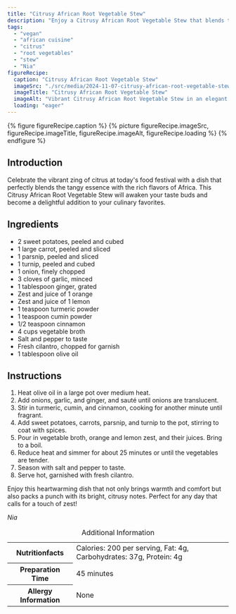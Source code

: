 ```yaml
---
title: "Citrusy African Root Vegetable Stew"
description: "Enjoy a Citrusy African Root Vegetable Stew that blends tangy citrus flavors with hearty root vegetables, spiced perfectly with traditional African spices."
tags:
  - "vegan"
  - "african cuisine"
  - "citrus"
  - "root vegetables"
  - "stew"
  - "Nia"
figureRecipe: 
  caption: "Citrusy African Root Vegetable Stew"
  imageSrc: "./src/media/2024-11-07-citrusy-african-root-vegetable-stew-9418.png"
  imageTitle: "Citrusy African Root Vegetable Stew"
  imageAlt: "Vibrant Citrusy African Root Vegetable Stew in an elegant bowl with visible sweet potatoes, carrots, parsnip, turnip, topped with orange and lemon zest, garnished with fresh cilantro."
  loading: "eager"
---
```


{% figure figureRecipe.caption %}
{% picture figureRecipe.imageSrc, figureRecipe.imageTitle, figureRecipe.imageAlt, figureRecipe.loading %}
{% endfigure %}

## Introduction

Celebrate the vibrant zing of citrus at today's food festival with a dish that perfectly blends the tangy essence with the rich flavors of Africa. This Citrusy African Root Vegetable Stew will awaken your taste buds and become a delightful addition to your culinary favorites.

## Ingredients

- 2 sweet potatoes, peeled and cubed
- 1 large carrot, peeled and sliced
- 1 parsnip, peeled and sliced
- 1 turnip, peeled and cubed
- 1 onion, finely chopped
- 3 cloves of garlic, minced
- 1 tablespoon ginger, grated
- Zest and juice of 1 orange
- Zest and juice of 1 lemon
- 1 teaspoon turmeric powder
- 1 teaspoon cumin powder
- 1/2 teaspoon cinnamon
- 4 cups vegetable broth
- Salt and pepper to taste
- Fresh cilantro, chopped for garnish
- 1 tablespoon olive oil

## Instructions

1. Heat olive oil in a large pot over medium heat.
2. Add onions, garlic, and ginger, and sauté until onions are translucent.
3. Stir in turmeric, cumin, and cinnamon, cooking for another minute until fragrant.
4. Add sweet potatoes, carrots, parsnip, and turnip to the pot, stirring to coat with spices.
5. Pour in vegetable broth, orange and lemon zest, and their juices. Bring to a boil.
6. Reduce heat and simmer for about 25 minutes or until the vegetables are tender.
7. Season with salt and pepper to taste.
8. Serve hot, garnished with fresh cilantro.

Enjoy this heartwarming dish that not only brings warmth and comfort but also packs a punch with its bright, citrusy notes. Perfect for any day that calls for a touch of zest!

*Nia*

<table><caption class='sr-only'>Additional Information</caption><tr><th>Nutritionfacts</th><td>Calories: 200 per serving, Fat: 4g, Carbohydrates: 37g, Protein: 4g&nbsp;</td></tr><tr><th>Preparation Time</th><td>45 minutes&nbsp;</td></tr><tr><th>Allergy Information</th><td>None&nbsp;</td></tr></table>

